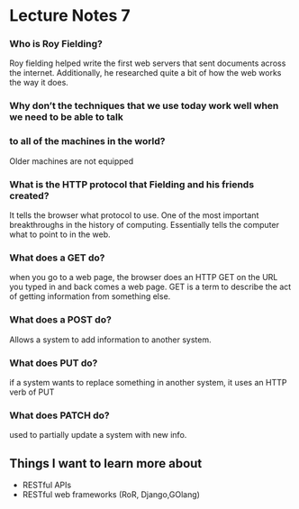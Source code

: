 # Lecture Notes 7

### Who is Roy Fielding?
Roy fielding helped write the first web servers that sent documents across the internet. Additionally, he researched quite a bit of how 
the web works the way it does.
### Why don’t the techniques that we use today work well when we need to be able to talk
### to all of the machines in the world?
Older machines are not equipped
### What is the HTTP protocol that Fielding and his friends created?
It tells the browser what protocol to use. One of the most important breakthroughs in the history of computing.
Essentially tells the computer what to point to in the web.
### What does a GET do?
 when you go to a web page, the browser does an HTTP GET on the URL
 you typed in and back comes a web page.
 GET is a term to describe the act of getting information from something else.
### What does a POST do?
Allows a system to add information to another system.
### What does PUT do?
if a system wants to replace something in another system, it uses an HTTP verb of PUT
### What does PATCH do?
used to partially update a system with new info.

## Things I want to learn more about
- RESTful APIs
- RESTful web frameworks (RoR, Django,GOlang)

